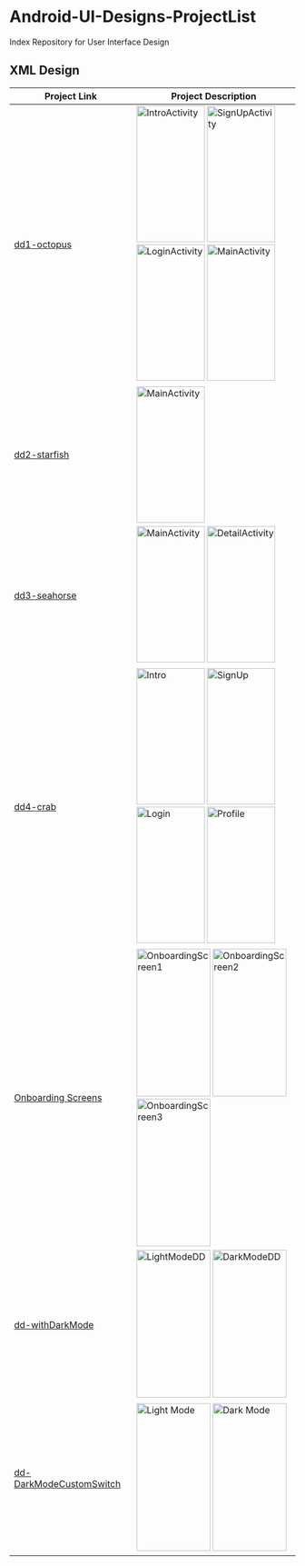 # Android-UI-Designs-ProjectList
Index Repository for User Interface Design

## XML Design

| Project Link | Project Description |
|----------|----------|
| [dd1-octopus](https://github.com/KhinSuSuChit/dd1-octopus) | <img width="120" height="240" alt="IntroActivity" src="https://github.com/user-attachments/assets/f16b145a-7770-41ee-9252-bf0ccb14380d" /> <img width="120" height="240" alt="SignUpActivity" src="https://github.com/user-attachments/assets/f91f0cd8-fc92-4839-9c24-a1bae85ca96f" /> <img width="120" height="240" alt="LoginActivity" src="https://github.com/user-attachments/assets/00ee3d56-e3b5-4870-a447-a0abb3cfe0e2" /> <img width="120" height="240" alt="MainActivity" src="https://github.com/user-attachments/assets/82336b4b-6b7c-4531-b5d0-5688456e5dd3" />
| [dd2-starfish](https://github.com/KhinSuSuChit/dd2-starfish) | <img width="120" height="240" alt="MainActivity" src="https://github.com/user-attachments/assets/dc4579fd-2254-4ffd-9e3e-4e4eff8d3501" /> |
| [dd3-seahorse](https://github.com/KhinSuSuChit/dd3-seahorse) | <img width="120" height="240" alt="MainActivity" src="https://github.com/user-attachments/assets/dc79feda-fa30-4d4b-b99d-43072e171a4a" /> <img width="120" height="240" alt="DetailActivity" src="https://github.com/user-attachments/assets/c94aa36e-a487-4aa3-a741-ba20756e8b0e" />
| [dd4-crab](https://github.com/KhinSuSuChit/dd4-crab) | <img width="120" height="240" alt="Intro" src="https://github.com/user-attachments/assets/46bc1c90-d7fa-43cd-92a2-ee8c998e5d56" /> <img width="120" height="240" alt="SignUp" src="https://github.com/user-attachments/assets/fccfd7ad-f074-4e16-8573-9806a897de1e" /> <img width="120" height="240" alt="Login" src="https://github.com/user-attachments/assets/9c9e7665-c397-488b-b2e2-74e8416965cc" /> <img width="120" height="240" alt="Profile" src="https://github.com/user-attachments/assets/1469d9df-8d8f-4a2a-a220-fa864ed5e241" />
|[Onboarding Screens](https://github.com/KhinSuSuChit/OnboardingScreens)| <img width="130" height="260" alt="OnboardingScreen1" src="https://github.com/user-attachments/assets/3a75e3ec-ff1e-485f-9d46-7e7901817383" /> <img width="130" height="260" alt="OnboardingScreen2" src="https://github.com/user-attachments/assets/0bf0e66b-f35a-429e-b9cb-a192df610f69" /> <img width="130" height="260" alt="OnboardingScreen3" src="https://github.com/user-attachments/assets/2fe825ff-a578-4434-bc74-77cecb41d83d" />
|[dd-withDarkMode](https://github.com/KhinSuSuChit/dd-withDarkMode)|<img width="130" height="260" alt="LightModeDD" src="https://github.com/user-attachments/assets/4d99e9d7-c47c-47d8-8ff4-e1611f3cbd5d" /> <img width="130" height="260" alt="DarkModeDD" src="https://github.com/user-attachments/assets/b8700e59-4c22-4402-84ee-107f5e3ea16e" />
|[dd-DarkModeCustomSwitch](https://github.com/KhinSuSuChit/dd-withDarkModeCustomSwitch)|<img width="130" height="260" alt="Light Mode" src="https://github.com/user-attachments/assets/1686f3bd-8b90-48c0-953e-1370b5d128f8" /> <img width="130" height="260" alt="Dark Mode" src="https://github.com/user-attachments/assets/0963ec40-f242-4f06-b815-8633d3a4d34b" />
